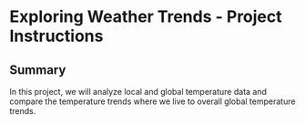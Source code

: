 # Exploring Weather Trends - Project Instructions

## Summary
In this project, we will analyze local and global temperature data and compare the temperature trends where we live to overall global temperature trends.